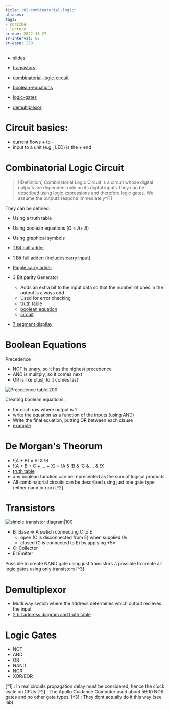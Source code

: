 ```yaml
---
title: "02-combinatorial-logic"
aliases: 
tags: 
- cosc204
- lecture
sr-due: 2022-10-27
sr-interval: 62
sr-ease: 250
---
```


- [slides](https://blackboard.otago.ac.nz/bbcswebdav/pid-2954102-dt-content-rid-18888626_1/courses/COSC204_S2DNI_2022/L2%20-%20Combinatorial%20Logic.pdf)



- [transistors](notes/transistors.md)
- [combinatorial-logic-circuit](notes/combinatorial-logic-circuit.md)
- [boolean-equations](notes/boolean-equations.md)
- [logic-gates](notes/logic-gates.md)
- [demultiplexor](notes/demultiplexor.md)















# Circuit basics:
- current flows + to -
- input to a unit (e.g., LED) is the + end

# Combinatorial Logic Circuit
> [!Definition]
> Combinatorial Logic Circuit is a circuit whose digital outputs are dependent only on its digital inputs
They can be described using logic expressions and therefore logic gates. We assume the outputs respond immediately^[1]

They can be defined:
- Using a truth table
- Using boolean equations ($Q\ =\ A+\ B$) 
- Using graphical symbols  

- [1 Bit half adder](https://i.imgur.com/mjCVU4I.png)
- [1 Bit full adder: (includes carry input)](https://i.imgur.com/yu6kS83.png)
- [Ripple carry adder](https://i.imgur.com/HtEIZ5t.png)
- 3 Bit parity Generator
	- Adds an extra bit to the input data so that the number of ones in the output is always odd
	- Used for error checking
	- [truth table](https://i.imgur.com/KDUiJbN.png)
	- [boolean equation](https://i.imgur.com/mwBpnlO.png)
	- [circuit](https://i.imgur.com/tsgDISC.png)
- [7 segment displlay](https://i.imgur.com/qtPmtwR.png)

# Boolean Equations

Precedence
- NOT is unary, so it has the highest precedence
- AND is mulitply, so it comes next
- OR is like plusl, to it comes last

![Precedence table|200](https://i.imgur.com/jPlrVwW.png)

Creating boolean equations:
- for each row where output is 1
- write the equation as a function of the inputs  (using AND)
- Write the final equation, putting OR between each clause
- [example](https://i.imgur.com/RoBTEfH.png)

# De Morgan's Theorum
- !(A + B) = A! & !B
- !(A + B + C + ... + X) = !A & !B & !C & ... & !X
- [truth table](https://i.imgur.com/QegVxkx.png)
- any boolean function can be represented as the sum of logical products
- All combinatorial circuits can be described using just one gate type (either nand or nor) [^2]

# Transistors
![simple transistor diagram|100](https://i.imgur.com/oBuNR9m.png)

- B: Base ⇒ A swtich connecting C to E
	- open (C is disconnected from E) when supplied 0v
	- closed (C is connected to E) by applying +5V
- C: Collector
- E: Emitter

Possible to create NAND gate using just transistors ∴ possible to create all logic gates using only transistors [^3]

# Demultiplexor
- Mutli way swtich where the address determines which output recieves the input
- [2 bit address diagram and truth table](https://i.imgur.com/XQteI3j.png)

# Logic Gates
- NOT
- AND
- OR
- NAND
- NOR
- XOR/EOR




[^1] : In real circuits propagation delay must be considered, hence the clock cycle on CPUs
[^2] : The Apollo Guidance Computer used about 5600 NOR gates and no other gate types!
[^3] : They dont actually do it this way (see lab)